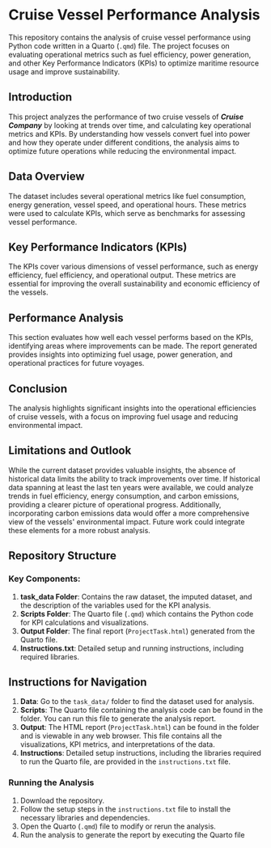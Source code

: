 # Cruise Vessel Performance Analysis

This repository contains the analysis of cruise vessel performance using Python code written in a Quarto (`.qmd`) file. The project focuses on evaluating operational metrics such as fuel efficiency, power generation, and other Key Performance Indicators (KPIs) to optimize maritime resource usage and improve sustainability.


## Introduction

This project analyzes the performance of two cruise vessels of ***Cruise Company*** by looking at trends over time, and calculating key operational metrics and KPIs. By understanding how vessels convert fuel into power and how they operate under different conditions, the analysis aims to optimize future operations while reducing the environmental impact.

## Data Overview

The dataset includes several operational metrics like fuel consumption, energy generation, vessel speed, and operational hours. These metrics were used to calculate KPIs, which serve as benchmarks for assessing vessel performance.

## Key Performance Indicators (KPIs)

The KPIs cover various dimensions of vessel performance, such as energy efficiency, fuel efficiency, and operational output. These metrics are essential for improving the overall sustainability and economic efficiency of the vessels.

## Performance Analysis

This section evaluates how well each vessel performs based on the KPIs, identifying areas where improvements can be made. The report generated provides insights into optimizing fuel usage, power generation, and operational practices for future voyages.

## Conclusion

The analysis highlights significant insights into the operational efficiencies of cruise vessels, with a focus on improving fuel usage and reducing environmental impact. 

## Limitations and Outlook

While the current dataset provides valuable insights, the absence of historical data limits the ability to track improvements over time. If historical data spanning at least the last ten years were available, we could analyze trends in fuel efficiency, energy consumption, and carbon emissions, providing a clearer picture of operational progress. Additionally, incorporating carbon emissions data would offer a more comprehensive view of the vessels' environmental impact. Future work could integrate these elements for a more robust analysis.


## Repository Structure

### Key Components:

1. **task_data Folder**: Contains the raw dataset, the imputed dataset, and the description of the variables used for the KPI analysis.
2. **Scripts Folder**: The Quarto file (`.qmd`) which contains the Python code for KPI calculations and visualizations.
3. **Output Folder**: The final report (`ProjectTask.html`) generated from the Quarto file.
4. **Instructions.txt**: Detailed setup and running instructions, including required libraries.


## Instructions for Navigation

1. **Data**: Go to the `task_data/` folder to find the dataset used for analysis.
2. **Scripts**: The Quarto file containing the analysis code can be found in the  folder. You can run this file to generate the analysis report.
3. **Output**: The HTML report (`ProjectTask.html`) can be found in the  folder and is viewable in any web browser. This file contains all the visualizations, KPI metrics, and interpretations of the data.
4. **Instructions**: Detailed setup instructions, including the libraries required to run the Quarto file, are provided in the `instructions.txt` file.

### Running the Analysis

1. Download the repository.
2. Follow the setup steps in the `instructions.txt` file to install the necessary libraries and dependencies.
3. Open the Quarto (`.qmd`) file to modify or rerun the analysis.
4. Run the analysis to generate the report by executing the Quarto file


